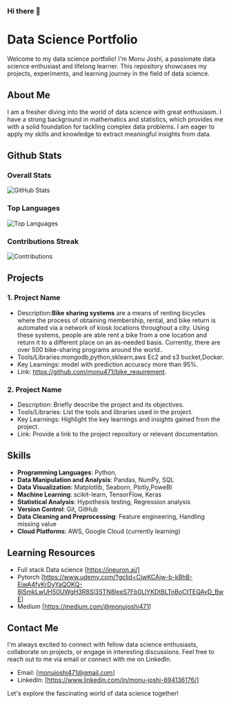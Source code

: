 ### Hi there 👋

# Data Science Portfolio

Welcome to my data science portfolio! I'm Monu Joshi, a passionate data science enthusiast and lifelong learner. This repository showcases my projects, experiments, and learning journey in the field of data science.

## About Me

I am a fresher diving into the world of data science with great enthusiasm. I have a strong background in mathematics and statistics, which provides me with a solid foundation for tackling complex data problems. I am eager to apply my skills and knowledge to extract meaningful insights from data.

## Github Stats 
### Overall Stats
![GitHub Stats](https://github-readme-stats.vercel.app/api?username=monu471&show_icons=true&theme=dark&bg_color=0D1117&text_color=C9D1D9&icon_color=58A6FF&title_color=58A6FF)

### Top Languages
![Top Languages](https://github-readme-stats.vercel.app/api/top-langs/?username=monu471&layout=compact&theme=dark&bg_color=0D1117&text_color=C9D1D9)

### Contributions Streak
![Contributions](https://github-readme-streak-stats.herokuapp.com/?user=monu471&theme=dark&background=0D1117&stroke=C9D1D9&ring=58A6FF&fire=58A6FF&currStreakLabel=C9D1D9&sideNums=C9D1D9&currStreakNum=C9D1D9&currStreakLabel=C9D1D9&sideLabels=C9D1D9&dates=58A6FF)

## Projects

### 1. Project Name

- Description:**Bike sharing systems** are a means of renting bicycles where the process of obtaining membership, rental, and bike return is automated via a network of kiosk locations throughout a city. Using these systems, people are able rent a bike from a one location and return it to a different place on an as-needed basis. Currently, there are over 500 bike-sharing programs around the world..
- Tools/Libraries:mongodb,python,sklearn,aws Ec2 and s3 bucket,Docker.
- Key Learnings: model with prediction accuracy more than 95%.
- Link: https://github.com/monu471/bike_requirement.

### 2. Project Name

- Description: Briefly describe the project and its objectives.
- Tools/Libraries: List the tools and libraries used in the project.
- Key Learnings: Highlight the key learnings and insights gained from the project.
- Link: Provide a link to the project repository or relevant documentation.

## Skills

- **Programming Languages**: Python, 
- **Data Manipulation and Analysis**: Pandas, NumPy, SQL
- **Data Visualization**: Matplotlib, Seaborn, Plotly,PoweBI
- **Machine Learning**: scikit-learn, TensorFlow, Keras
- **Statistical Analysis**: Hypothesis testing, Regression analysis
- **Version Control**: Git, GitHub
- **Data Cleaning and Preprocessing**: Feature engineering, Handling missing value
- **Cloud Platforms**: AWS, Google Cloud (currently learning)

## Learning Resources

- Full stack Data science [https://ineuron.ai/]
- Pytorch [https://www.udemy.com/?gclid=CjwKCAjw-b-kBhB-EiwA4fvKrDyYaQOKQ-8lSmkLwUH50UWgH3R8Sl3STN8leeS7Fb0LlYKDtBLTnBoCtTEQAvD_BwE]
- Medium [https://medium.com/@monujoshi471]

## Contact Me

I'm always excited to connect with fellow data science enthusiasts, collaborate on projects, or engage in interesting discussions. Feel free to reach out to me via email or connect with me on LinkedIn.

- Email: [monujoshi471@gmail.com]
- LinkedIn: [https://www.linkedin.com/in/monu-joshi-694136176/]

Let's explore the fascinating world of data science together!



<!--
**monu471/monu471** is a ✨ _special_ ✨ repository because its `README.md` (this file) appears on your GitHub profile.

Here are some ideas to get you started:

- 🔭 I’m currently working on ...
- 🌱 I’m currently learning ...
- 👯 I’m looking to collaborate on ...
- 🤔 I’m looking for help with ...
- 💬 Ask me about ...
- 📫 How to reach me: ...
- 😄 Pronouns: ...
- ⚡ Fun fact: ...
-->
